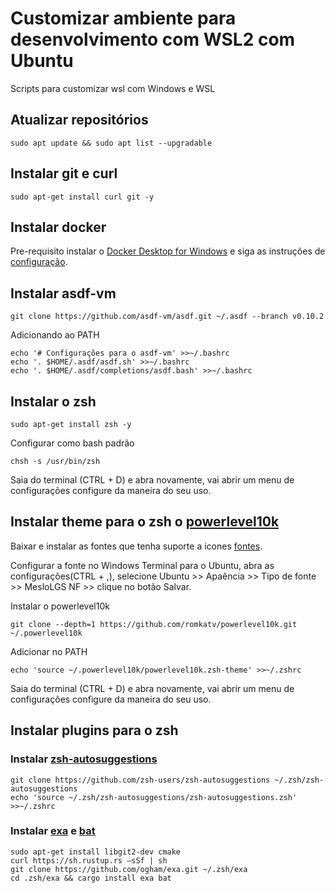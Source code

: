 # Customizar ambiente para desenvolvimento com WSL2 com Ubuntu
Scripts para customizar wsl com Windows e WSL

## Atualizar repositórios 
```
sudo apt update && sudo apt list --upgradable
```

## Instalar git e curl
```
sudo apt-get install curl git -y
```

## Instalar docker
Pre-requisito instalar o [Docker Desktop for Windows](https://desktop.docker.com/win/main/amd64/Docker%20Desktop%20Installer.exe) e siga as instruções de [configuração](https://docs.docker.com/desktop/windows/wsl/#install). 

## Instalar asdf-vm
```
git clone https://github.com/asdf-vm/asdf.git ~/.asdf --branch v0.10.2
```

Adicionando ao PATH 
```
echo '# Configurações para o asdf-vm' >>~/.bashrc
echo '. $HOME/.asdf/asdf.sh' >>~/.bashrc
echo '. $HOME/.asdf/completions/asdf.bash' >>~/.bashrc
```

## Instalar o zsh
```
sudo apt-get install zsh -y
```

Configurar como bash padrão
```
chsh -s /usr/bin/zsh
```

Saia do terminal (CTRL + D) e abra novamente, vai abrir um menu de configurações configure da maneira do seu uso.

## Instalar theme para o zsh o [powerlevel10k](https://github.com/romkatv/powerlevel10k)
Baixar e instalar as fontes que tenha suporte a icones [fontes](https://github.com/romkatv/powerlevel10k#meslo-nerd-font-patched-for-powerlevel10k).

Configurar a fonte no Windows Terminal para o Ubuntu, abra as configurações(CTRL + ,), selecione Ubuntu >> Apaência >> Tipo de fonte >> MesloLGS NF >> clique no  botão Salvar.

Instalar o powerlevel10k
```
git clone --depth=1 https://github.com/romkatv/powerlevel10k.git ~/.powerlevel10k
```

Adicionar no PATH
```
echo 'source ~/.powerlevel10k/powerlevel10k.zsh-theme' >>~/.zshrc
```

Saia do terminal (CTRL + D) e abra novamente, vai abrir um menu de configurações configure da maneira do seu uso.

## Instalar plugins para o zsh
### Instalar [zsh-autosuggestions](https://github.com/zsh-users/zsh-autosuggestions)
```
git clone https://github.com/zsh-users/zsh-autosuggestions ~/.zsh/zsh-autosuggestions
echo 'source ~/.zsh/zsh-autosuggestions/zsh-autosuggestions.zsh' >>~/.zshrc
```

### Instalar [exa](https://github.com/ogham/exa) e [bat](https://github.com/sharkdp/bat)
```
sudo apt-get install libgit2-dev cmake
curl https://sh.rustup.rs –sSf | sh
git clone https://github.com/ogham/exa.git ~/.zsh/exa
cd .zsh/exa && cargo install exa bat
```
